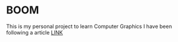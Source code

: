 # BOOM
This is my personal project to learn Computer Graphics 
I have been following a article
[LINK](https://lodev.org/cgtutor/raycasting.html)
